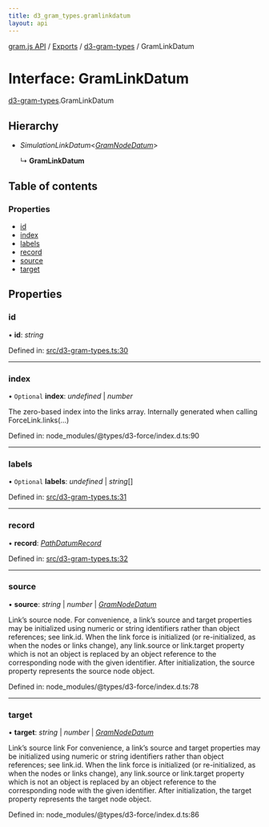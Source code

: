```yaml
---
title: d3_gram_types.gramlinkdatum
layout: api
---
```


[gram.js API](../README.md) / [Exports](../modules.md) / [d3-gram-types](../modules/d3_gram_types.md) / GramLinkDatum

# Interface: GramLinkDatum

[d3-gram-types](../modules/d3_gram_types.md).GramLinkDatum

## Hierarchy

* *SimulationLinkDatum*<[*GramNodeDatum*](d3_gram_types.gramnodedatum.md)\>

  ↳ **GramLinkDatum**

## Table of contents

### Properties

- [id](d3_gram_types.gramlinkdatum.md#id)
- [index](d3_gram_types.gramlinkdatum.md#index)
- [labels](d3_gram_types.gramlinkdatum.md#labels)
- [record](d3_gram_types.gramlinkdatum.md#record)
- [source](d3_gram_types.gramlinkdatum.md#source)
- [target](d3_gram_types.gramlinkdatum.md#target)

## Properties

### id

• **id**: *string*

Defined in: [src/d3-gram-types.ts:30](https://github.com/gram-data/d3-gram/blob/f6f773c/src/d3-gram-types.ts#L30)

___

### index

• `Optional` **index**: *undefined* | *number*

The zero-based index into the links array. Internally generated when calling ForceLink.links(...)

Defined in: node_modules/@types/d3-force/index.d.ts:90

___

### labels

• `Optional` **labels**: *undefined* | *string*[]

Defined in: [src/d3-gram-types.ts:31](https://github.com/gram-data/d3-gram/blob/f6f773c/src/d3-gram-types.ts#L31)

___

### record

• **record**: [*PathDatumRecord*](../modules/d3_gram_types.md#pathdatumrecord)

Defined in: [src/d3-gram-types.ts:32](https://github.com/gram-data/d3-gram/blob/f6f773c/src/d3-gram-types.ts#L32)

___

### source

• **source**: *string* | *number* | [*GramNodeDatum*](d3_gram_types.gramnodedatum.md)

Link’s source node.
For convenience, a link’s source and target properties may be initialized using numeric or string identifiers rather than object references; see link.id.
When the link force is initialized (or re-initialized, as when the nodes or links change), any link.source or link.target property which is not an object
is replaced by an object reference to the corresponding node with the given identifier.
After initialization, the source property represents the source node object.

Defined in: node_modules/@types/d3-force/index.d.ts:78

___

### target

• **target**: *string* | *number* | [*GramNodeDatum*](d3_gram_types.gramnodedatum.md)

Link’s source link
For convenience, a link’s source and target properties may be initialized using numeric or string identifiers rather than object references; see link.id.
When the link force is initialized (or re-initialized, as when the nodes or links change), any link.source or link.target property which is not an object
is replaced by an object reference to the corresponding node with the given identifier.
After initialization, the target property represents the target node object.

Defined in: node_modules/@types/d3-force/index.d.ts:86
